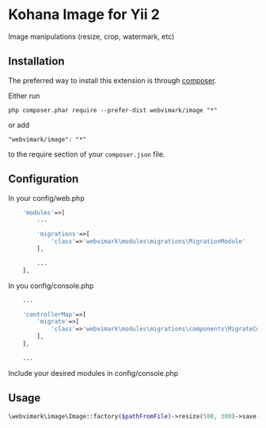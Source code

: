 Kohana Image for Yii 2
=====
Image manipulations (resize, crop, watermark, etc)

Installation
------------

The preferred way to install this extension is through [composer](http://getcomposer.org/download/).

Either run

```
php composer.phar require --prefer-dist webvimark/image "*"
```

or add

```
"webvimark/image": "*"
```

to the require section of your `composer.json` file.

Configuration
-------------

In your config/web.php

```php
	'modules'=>[
		...

		'migrations'=>[
			'class'=>'webvimark\modules\migrations\MigrationModule'
		],

		...
	],
```

In you config/console.php

```php
	...

	'controllerMap'=>[
		'migrate'=>[
			'class'=>'webvimark\modules\migrations\components\MigrateController',
		],
	],

	...
```

Include your desired modules in config/console.php

Usage
-----

```php
\webvimark\image\Image::factory($pathFromFile)->resize(500, 300)->save($pathToFile);
```